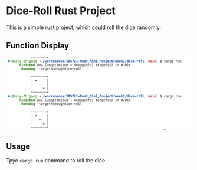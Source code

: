 # Dice-Roll Rust Project
This is a simple rust project, which could roll the dice randomly.

## Function Display

![image](https://github.com/Gary-Zhigang/IDS721-Rust_Mini_Project/blob/main/week3/dice.png)  

## Usage

Tpye ``cargo run`` command to roll the dice
